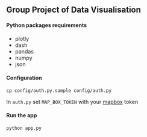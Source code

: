 ## Group Project of Data Visualisation
#### Python packages requirements
- plotly
- dash
- pandas
- numpy
- json

#### Configuration
```
cp config/auth.py.sample config/auth.py
```
In ```auth.py``` set ```MAP_BOX_TOKEN``` with your [mapbox](https://www.mapbox.com) token

#### Run the app
```
python app.py
```
